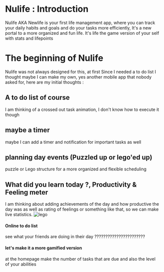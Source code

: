 # Nulife : Introduction
Nulife AKA Newlife is your first life management app, where you can track your daily habits and goals and do your tasks more efficiently, It's a new portal to a more organized and fun life. It's life the game version of your self with stats and lifepoints
# The beginning of Nulife
Nulife was not always designed for this, at first Since I needed a to do list I thought maybe I can make my own, yes another mobile app that nobody asked for, here are my initial thoughts :

## A to do list of course 
I am thinking of a crossed out task animation, I don't know how to execute it though 
## maybe a timer 
maybe I can add a timer and notification for important tasks as well
## planning day events (Puzzled up or lego'ed up)
puzzle or Lego structure for a more organized and flexible scheduling
## What did you learn today ?, Productivity & Feeling meter
I am thinking about adding achievements of the day and how productive the day was as well as rating of feelings or something like that, so we can make live statistics.
![lego](https://images.unsplash.com/photo-1587654780291-39c9404d746b?ixlib=rb-4.0.3&ixid=MnwxMjA3fDB8MHxwaG90by1wYWdlfHx8fGVufDB8fHx8&auto=format&fit=crop&w=870&q=80)
#### Online to do list
see what your friends are doing in their day ???????????????????????


#### let's make it a more gamified version 



at the homepage make the number of tasks that are due and also the level of your abilities
